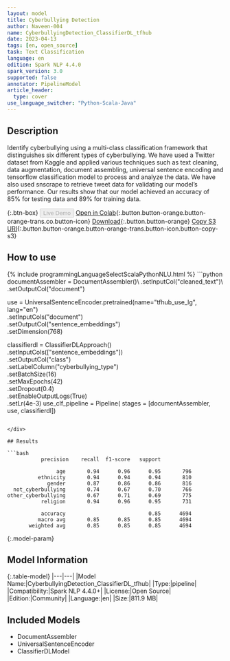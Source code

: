 ```yaml
---
layout: model
title: Cyberbullying Detection
author: Naveen-004
name: CyberbullyingDetection_ClassifierDL_tfhub
date: 2023-04-13
tags: [en, open_source]
task: Text Classification
language: en
edition: Spark NLP 4.4.0
spark_version: 3.0
supported: false
annotator: PipelineModel
article_header:
  type: cover
use_language_switcher: "Python-Scala-Java"
---
```


## Description

Identify cyberbullying using a multi-class classification framework that distinguishes six different types of cyberbullying. We have used a Twitter dataset from Kaggle and applied various techniques such as text cleaning, data augmentation, document assembling, universal sentence encoding and tensorflow classification model to process and analyze the data. We have also used snscrape to retrieve tweet data for validating our model’s performance. Our results show that our model achieved an accuracy of 85% for testing data and 89% for training data.

{:.btn-box}
<button class="button button-orange" disabled>Live Demo</button>
[Open in Colab](https://colab.research.google.com/drive/1xaIlDtpiGzf14EA1umhJoOXI0FZaYtRc?authuser=4#scrollTo=os2C1v2WW1Hi){:.button.button-orange.button-orange-trans.co.button-icon}
[Download](https://s3.amazonaws.com/community.johnsnowlabs.com/Naveen-004/CyberbullyingDetection_ClassifierDL_tfhub_en_4.4.0_3.0_1681363209630.zip){:.button.button-orange}
[Copy S3 URI](s3://community.johnsnowlabs.com/Naveen-004/CyberbullyingDetection_ClassifierDL_tfhub_en_4.4.0_3.0_1681363209630.zip){:.button.button-orange.button-orange-trans.button-icon.button-copy-s3}

## How to use



<div class="tabs-box" markdown="1">
{% include programmingLanguageSelectScalaPythonNLU.html %}
```python
documentAssembler = DocumentAssembler()\
    .setInputCol("cleaned_text")\
    .setOutputCol("document")

use = UniversalSentenceEncoder.pretrained(name="tfhub_use_lg", lang="en")\
 .setInputCols("document")\
 .setOutputCol("sentence_embeddings")\
 .setDimension(768)

classifierdl = ClassifierDLApproach()\
  .setInputCols(["sentence_embeddings"])\
  .setOutputCol("class")\
  .setLabelColumn("cyberbullying_type")\
  .setBatchSize(16)\
  .setMaxEpochs(42)\
  .setDropout(0.4) \
  .setEnableOutputLogs(True)\
  .setLr(4e-3)
use_clf_pipeline = Pipeline(
    stages = [documentAssembler,
        use,
        classifierdl])
```

</div>

## Results

```bash
           precision    recall  f1-score   support

                age       0.94      0.96      0.95       796
          ethnicity       0.94      0.94      0.94       810
             gender       0.87      0.86      0.86       816
  not_cyberbullying       0.74      0.67      0.70       766
other_cyberbullying       0.67      0.71      0.69       775
           religion       0.94      0.96      0.95       731

           accuracy                           0.85      4694
          macro avg       0.85      0.85      0.85      4694
       weighted avg       0.85      0.85      0.85      4694

```

{:.model-param}
## Model Information

{:.table-model}
|---|---|
|Model Name:|CyberbullyingDetection_ClassifierDL_tfhub|
|Type:|pipeline|
|Compatibility:|Spark NLP 4.4.0+|
|License:|Open Source|
|Edition:|Community|
|Language:|en|
|Size:|811.9 MB|

## Included Models

- DocumentAssembler
- UniversalSentenceEncoder
- ClassifierDLModel